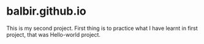 # balbir.github.io
This is my second project.
First thing is to practice what I have learnt in first project, that was Hello-world project.

